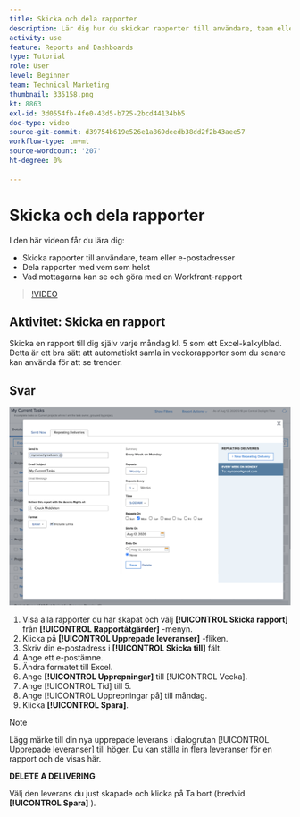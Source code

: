 ```yaml
---
title: Skicka och dela rapporter
description: Lär dig hur du skickar rapporter till användare, team eller e-postadresser och hur du delar rapporter med andra i Workfront.
activity: use
feature: Reports and Dashboards
type: Tutorial
role: User
level: Beginner
team: Technical Marketing
thumbnail: 335158.png
kt: 8863
exl-id: 3d0554fb-4fe0-43d5-b725-2bcd44134bb5
doc-type: video
source-git-commit: d39754b619e526e1a869deedb38dd2f2b43aee57
workflow-type: tm+mt
source-wordcount: '207'
ht-degree: 0%

---
```


# Skicka och dela rapporter

I den här videon får du lära dig:

* Skicka rapporter till användare, team eller e-postadresser
* Dela rapporter med vem som helst
* Vad mottagarna kan se och göra med en Workfront-rapport

>[!VIDEO](https://video.tv.adobe.com/v/335158/?quality=12)

## Aktivitet: Skicka en rapport

Skicka en rapport till dig själv varje måndag kl. 5 som ett Excel-kalkylblad. Detta är ett bra sätt att automatiskt samla in veckorapporter som du senare kan använda för att se trender.

## Svar

![En bild av skärmen för att ställa in upprepade rapportleveranser](assets/send-a-report.png)

1. Visa alla rapporter du har skapat och välj **[!UICONTROL Skicka rapport]** från **[!UICONTROL Rapportåtgärder]** -menyn.
1. Klicka på **[!UICONTROL Upprepade leveranser]** -fliken.
1. Skriv din e-postadress i **[!UICONTROL Skicka till]** fält.
1. Ange ett e-postämne.
1. Ändra formatet till Excel.
1. Ange **[!UICONTROL Upprepningar]** till [!UICONTROL Vecka].
1. Ange [!UICONTROL Tid] till 5.
1. Ange [!UICONTROL Upprepningar på] till måndag.
1. Klicka **[!UICONTROL Spara]**.

>[!NOTE]
>
>Lägg märke till din nya upprepade leverans i dialogrutan [!UICONTROL Upprepade leveranser] till höger. Du kan ställa in flera leveranser för en rapport och de visas här.

**DELETE A DELIVERING**

Välj den leverans du just skapade och klicka på Ta bort (bredvid **[!UICONTROL Spara]** ).
